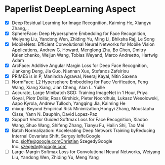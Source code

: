 # Paperlist DeepLearning Aspect
- [x] Deep Residual Learning for Image Recognition, Kaiming He, Xiangyu Zhang,..
- [x] SphereFace: Deep Hypersphere Embedding for Face Recognition, Weiyang Liu, Yandong Wen, Zhiding Yu, Ming Li, Bhiksha Raj, Le Song
- [x] MobileNets: Efficient Convolutional Neural Networks for Mobile Vision Applications, Andrew G. Howard, Menglong Zhu, Bo Chen, Dmitry Kalenichenko, Weijun Wang, Tobias Weyand, Marco Andreetto, Hartwig Adam
- [x] ArcFace: Additive Angular Margin Loss for Deep Face Recognition, Jiankang Deng, Jia Guo, Niannan Xue, Stefanos Zafeiriou
- [x] PRIMES is in P, Manindra Agrawal, Neeraj Kayal, Nitin Saxena
- [ ] NormFace: L2 Hypersphere Embedding for Face Verification, Feng Wang, Xiang Xiang, Jian Cheng, Alan L. Yuille
- [ ] Accurate, Large Minibatch SGD: Training ImageNet in 1 Hour, Priya Goyal, Piotr Dollár, Ross Girshick, Pieter Noordhuis, Lukasz Wesolowski, Aapo Kyrola, Andrew Tulloch, Yangqing Jia, Kaiming He
- [x] mixup: Beyond Empirical Risk Minimization,Hongyi Zhang, Moustapha Cisse, Yann N. Dauphin, David Lopez-Paz
- [x] Support Vector Guided Softmax Loss for Face Recognition, Xiaobo Wang, Shuo Wang, Shifeng Zhang, Tianyu Fu, Hailin Shi, Tao Mei 
- [x] Batch Normalization: Accelerating Deep Network Training byReducing Internal Covariate Shift, Sergey IoffeGoogle Inc.,sioffe@google.comChristian SzegedyGoogle Inc.,szegedy@google.com
- [ ] Large-Margin Softmax Loss for Convolutional Neural Networks, Weiyang Liu, Yandong Wen, Zhiding Yu, Meng Yang 

